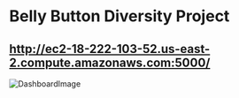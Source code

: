 # Belly Button Diversity Project
## http://ec2-18-222-103-52.us-east-2.compute.amazonaws.com:5000/


![DashboardImage](images/PlottlyProjDemo.gif)

